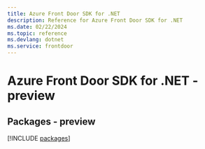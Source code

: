 ```yaml
---
title: Azure Front Door SDK for .NET
description: Reference for Azure Front Door SDK for .NET
ms.date: 02/22/2024
ms.topic: reference
ms.devlang: dotnet
ms.service: frontdoor
---
```

# Azure Front Door SDK for .NET - preview
## Packages - preview
[!INCLUDE [packages](front-door-index.md)]